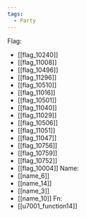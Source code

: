 ```yaml
---
tags:
  - Party
---
```

Flag:
- [[flag_10240]]
- [[flag_11008]]
- [[flag_10496]]
- [[flag_11296]]
- [[flag_10510]]
- [[flag_11016]]
- [[flag_10501]]
- [[flag_11040]]
- [[flag_11029]]
- [[flag_10506]]
- [[flag_11051]]
- [[flag_11047]]
- [[flag_10756]]
- [[flag_10759]]
- [[flag_10752]]
- [[flag_10004]]
Name:
- [[name_6]]
- [[name_14]]
- [[name_3]]
- [[name_10]]
Fn:
- [[u7001_function14]]
